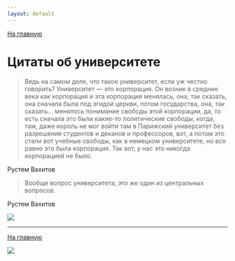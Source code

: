 ```yaml
---
layout: default
---
```


[На главную](./)

# Цитаты об университете


> Ведь на самом деле, что такое университет, если уж честно говорить? Университет — это корпорация. Он возник в средние века как корпорация и эта корпорация менялась, она, так сказать, она сначала была под эгидой церкви, потом государства, она, так сказать… менялось понимание свободы этой корпорации, да, то есть сначала это были какие-то политические свободы, когда, там, даже король не мог войти там в Парижский университет без разрешения студентов и деканов и профессоров, вот, а потом это стали вот учебные свободы, как в немецком университете, но все равно это была корпорация. Так вот, у нас это никогда корпорацией не было.

Рустем Вахитов
 
> Вообще вопрос университета, это же один из центральных вопросов.

Рустем Вахитов



![](https://live.staticflickr.com/65535/53772844694_8d7b61979d_b.jpg)



-----

[На главную](./)

![](./logo.png)
